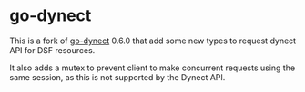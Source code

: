 # go-dynect

This is a fork of [go-dynect](https://github.com/nesv/go-dynect) 0.6.0 that add some new types to request dynect API for DSF resources.

It also adds a mutex to prevent client to make concurrent requests using the same session, as this is not supported by the Dynect API.
